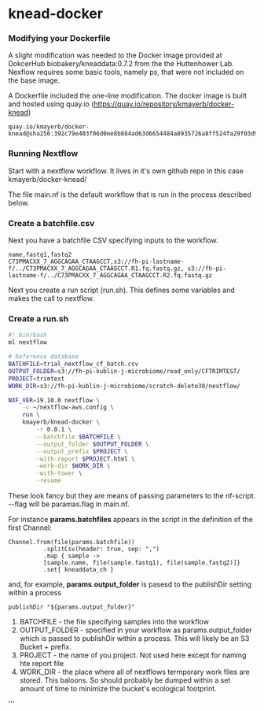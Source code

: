 # knead-docker

### Modifying your Dockerfile

A slight modification was needed to the Docker image provided at DokcerHub biobakery/kneaddata:0.7.2 from the the Huttenhower Lab. 
Nexflow requires some basic tools, namely ps, that were not included on the base image.

A Dockerfile included the one-line modification. The docker image is built and hosted using quay.io (https://quay.io/repository/kmayerb/docker-knead)


```
quay.io/kmayerb/docker-knead@sha256:392c79e403f06d0ee8b884ad63d6654484a8935726a8ff524fa29f03d991cfdb
```

### Running Nextflow 

Start with a nextflow workflow. It lives in it's own github repo in this case kmayerb/docker-knead/

The file main.nf is the default workflow that is run in the process described below.

### Create a batchfile.csv

Next you have a batchfile CSV specifying inputs to the workflow. 

```
name,fastq1,fastq2
C73PMACXX_7_AGGCAGAA_CTAAGCCT,s3://fh-pi-lastname-f/../C73PMACXX_7_AGGCAGAA_CTAAGCCT.R1.fq.fastq.gz, s3://fh-pi-lastname-f/../C73PMACXX_7_AGGCAGAA_CTAAGCCT.R2.fq.fastq.gz
```

Next you create a run script (run.sh). This defines some variables and makes the call to nextflow.


### Create a run.sh
```bash
#! bin/bash
ml nextflow

# Reference database
BATCHFILE=trial_nextflow_cf_batch.csv
OUTPUT_FOLDER=s3://fh-pi-kublin-j-microbiome/read_only/CFTRIMTEST/
PROJECT=trimtest
WORK_DIR=s3://fh-pi-kublin-j-microbiome/scratch-delete30/nextflow/

NXF_VER=19.10.0 nextflow \
    -c ~/nextflow-aws.config \
    run \
    kmayerb/knead-docker \
        -r 0.0.1 \
        --batchfile $BATCHFILE \
        --output_folder $OUTPUT_FOLDER \
        --output_prefix $PROJECT \
        -with-report $PROJECT.html \
        -work-dir $WORK_DIR \
        -with-tower \
        -resume
```


These look fancy but they are means of passing parameters to the nf-script. --flag will be paramas.flag in main.nf.

For instance **params.batchfiles** appears in the script in the definition of the first Channel:

```nextflow
Channel.from(file(params.batchfile))
          .splitCsv(header: true, sep: ",")
          .map { sample ->
          [sample.name, file(sample.fastq1), file(sample.fastq2)]}
          .set{ kneaddata_ch }
```
and, for example, **params.output_folder** is pasesd to the publishDir setting within a process

```nextflow
publishDir "${params.output_folder}"
```

1. BATCHFILE - the file specifying samples into the workflow
2. OUTPUT_FOLDER - specified in your workflow as params.output_folder which is passed to publishDir within a process.
This will likely be an S3 Bucket + prefix. 
3. PROJECT - the name of you project. Not used here except for naming hte report file
4. WORK_DIR - the place where all of nextflows termporary work files are stored. This baloons. So should probably be dumped within a set amount of time to minimize the bucket's ecological footprint.

'''
